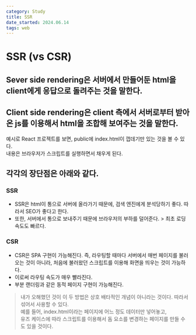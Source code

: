 ```yaml
---
category: Study
title: SSR
date_started: 2024.06.14
tags: web
---
```


# SSR (vs CSR)

## Sever side rendering은 서버에서 만들어둔 html을 client에게 응답으로 돌려주는 것을 말한다.

## Client side rendering은 client 측에서 서버로부터 받아온 js를 이용해서 html을 조합해 보여주는 것을 말한다.

예시로 React 프로젝트를 보면, public에 index.html이 껍데기만 있는 것을 볼 수 있다.<br>
내용은 브라우저가 스크립트를 실행하면서 채우게 된다.

## 각각의 장단점은 아래와 같다.

### SSR

- SSR은 html이 통으로 서버에 올라가기 때문에, 검색 엔진에게 분석당하기 좋다. 따라서 SEO가 좋다고 한다.
- 또한, 서버에서 통으로 보내주기 때문에 브라우저의 부하를 덜어준다. > 최초 로딩 속도도 빠르다.

### CSR

- CSR은 SPA 구현이 가능해진다. 즉, 라우팅할 때마다 서버에서 매번 페이지를 불러오는 것이 아니라, 처음에 불러왔던 스크립트를 이용해 화면을 띄우는 것이 가능하다.
- 이로써 라우팅 속도가 매우 빨라진다.
- 부분 랜더링과 같은 동적 페이지 구현이 가능해진다.

> 내가 오해했던 것이 이 두 방법은 상호 배타적인 개념이 아니라는 것이다. 따라서 섞어서 사용할 수 있다.<br>
> 예를 들어, index.html이라는 페이지에 어느 정도 데이터만 넣어놓고,<br>
> 유즈 케이스에 따라 스크립트를 이용해서 돔 요소를 변경하는 페이지를 만들 수도 있을 것이다.
